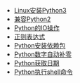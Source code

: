 - <a href="Linux安装Python3.md">Linux安装Python3</a>
- <a href="兼容Python2.md">兼容Python2</a>
- <a href="Python的IO操作/index.md">Python的IO操作</a>
- <a href="正则表达式/index.md">正则表达式</a>
- <a href="Python安装依赖包.md">Python安装依赖包</a>
- <a href="Python数字自动补零.md">Python数字自动补零</a>
- <a href="Python获取日期.md">Python获取日期</a>
- <a href="Python执行shell命令.md">Python执行shell命令</a>

